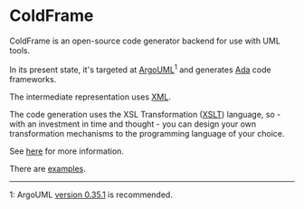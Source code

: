 # ColdFrame #

ColdFrame is an open-source code generator backend for use with UML
tools.

In its present state, it's targeted
at [ArgoUML](http://argouml.tigris.org/)<sup>1</sup> and
generates [Ada](http://www.adaic.org/) code frameworks.

The intermediate representation uses [XML](http://www.xml.com/).

The code generation uses the XSL Transformation
([XSLT](http://www.w3.org/Style/XSL/)) language, so - with an
investment in time and thought - you can design your own
transformation mechanisms to the programming language of your choice.

See [here](https://simonjwright.github.io/coldframe/) for more
information.

There are [examples](examples/).

----

1: ArgoUML
[version 0.35.1](http://argouml-downloads.tigris.org/argouml-0.35.1/)
is recommended.

